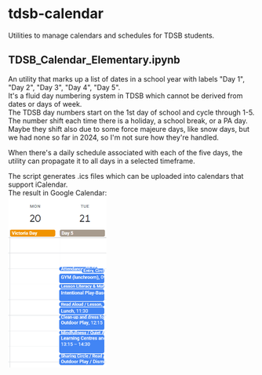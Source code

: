 # tdsb-calendar
Utilities to manage calendars and schedules for TDSB students.

## TDSB_Calendar_Elementary.ipynb
An utility that marks up a list of dates in a school year with labels "Day 1", "Day 2", "Day 3", "Day 4", "Day 5".  
It's a fluid day numbering system in TDSB which cannot be derived from dates or days of week.  
The TDSB day numbers start on the 1st day of school and cycle through 1-5.  
The number shift each time there is a holiday, a school break, or a PA day.  
Maybe they shift also due to some force majeure days, like snow days, but we had none so far in 2024, so I'm not sure how they're handled.   

When there's a daily schedule associated with each of the five days, the utility can propagate it to all days in a selected timeframe.    

The script generates .ics files which can be uploaded into calendars that support iCalendar.  
The result in Google Calendar:  
<img src="pics/tdsb-schedule-example.png" width="200">


